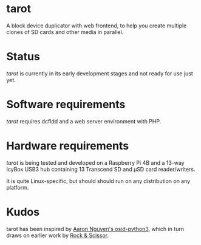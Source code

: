 # tarot
A block device duplicator with web frontend, to help you create multiple clones of SD cards and other media in parallel.

# Status
*tarot* is currently in its early development stages and not ready for use
just yet.

# Software requirements
*tarot* requires dcfldd and a web server environment with PHP.

# Hardware requirements
*tarot* is being tested and developed on a Raspberry Pi 4B and a 13-way IcyBox
USB3 hub containing 13 Transcend SD and µSD card reader/writers.

It is quite Linux-specific, but should should run on any distribution on any
platform.

# Kudos

tarot has been inspired by [Aaron Nguyen's
osid-python3](https://github.com/aaronnguyen/osid-python3), which in turn
draws on earlier work by [Rock &
Scissor](https://github.com/rockandscissor/osid).